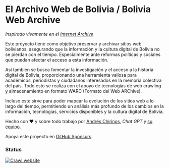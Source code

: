 # El Archivo Web de Bolivia / Bolivia Web Archive
_Inspirado vivamente en el [Internet Archive](https://archive.org/)_

Este proyecto tiene como objetivo preservar y archivar sitios web bolivianos, asegurando que la información y la cultura digital de Bolivia no se pierdan con el tiempo. Especialmente ante reformas políticas y sociales que puedan afectar el acceso a esta información.

Así también se busca fomentar la investigación y el acceso a la historia digital de Bolivia, proporcionando una herramienta valiosa para académicos, periodistas y ciudadanos interesados en la memoria colectiva del país. Todo esto se realiza con el apoyo de tecnologías de web crawling y almacenamiento en formato WARC (Formato del Web ARChive).

Incluso este sirve para poder mapear la evolución de los sitios web a lo largo del tiempo, permitiendo un análisis más profundo de los cambios en la información, tecnologias, servicios disponibles y la cultura digital de Bolivia.

Hecho con ❤️ y sobre todo trabajo por [Andrés Chirinos](https://github.com/andres-chirinos), _Chat GPT_ y [su equipo](https://github.com/andres-chirinos/crawl-bolivian-websites/graphs/contributors).

Apoya este proyecto en [GitHub Sponsors](https://github.com/sponsors/andres-chirinos).

### Status
[![Crawl website](https://github.com/andres-chirinos/crawl-bolivian-websites/actions/workflows/crawl.yml/badge.svg)](https://github.com/andres-chirinos/crawl-bolivian-websites/actions/workflows/crawl.yml)